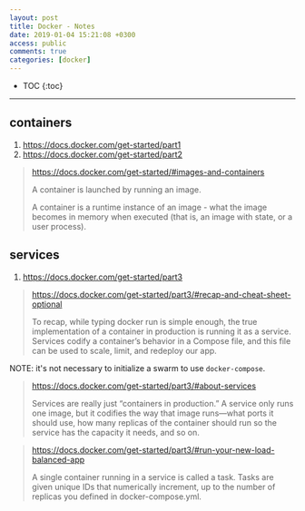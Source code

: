 ```yaml
---
layout: post
title: Docker - Notes
date: 2019-01-04 15:21:08 +0300
access: public
comments: true
categories: [docker]
---
```


<!-- more -->

* TOC
{:toc}
<hr>

containers
----------

1. <https://docs.docker.com/get-started/part1>
2. <https://docs.docker.com/get-started/part2>

> <https://docs.docker.com/get-started/#images-and-containers>
>
> A container is launched by running an image.
>
> A container is a runtime instance of an image - what the image becomes in
> memory when executed (that is, an image with state, or a user process).

services
--------

1. <https://docs.docker.com/get-started/part3>

> <https://docs.docker.com/get-started/part3/#recap-and-cheat-sheet-optional>
>
> To recap, while typing docker run is simple enough, the true implementation
> of a container in production is running it as a service. Services codify a
> container’s behavior in a Compose file, and this file can be used to scale,
> limit, and redeploy our app.

NOTE: it's not necessary to initialize a swarm to use `docker-compose`.

> <https://docs.docker.com/get-started/part3/#about-services>
>
> Services are really just “containers in production.” A service only runs
> one image, but it codifies the way that image runs—what ports it should
> use, how many replicas of the container should run so the service has the
> capacity it needs, and so on.

> <https://docs.docker.com/get-started/part3/#run-your-new-load-balanced-app>
>
> A single container running in a service is called a task. Tasks are given
> unique IDs that numerically increment, up to the number of replicas you
> defined in docker-compose.yml.
